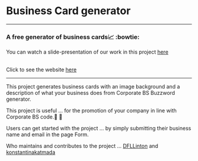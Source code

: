 # Business Card generator
-------------------------
 ### A free generator of business cards:chart_with_upwards_trend: :bowtie:
 
You can watch a slide-presentation of our work in this project [here](https://hackmd.io/@kobcat/HyqOF0HQo#/)

</br> Click to see the website [here](https://fac26.github.io/Business-Card-generator/)

---------------------------
This project generates business cards with an image background and a description of what your business does from Corporate BS Buzzword generator.

This project is useful ... for the promotion of your company in line with Corporate BS code.:necktie: :briefcase:

Users can get started with the project ... by simply submitting their business name and email in the page Form.

Who maintains and contributes to the project ... [DFLLinton]( https://github.com/DFLLinton ) and [konstantinakatmada](https://github.com/konstantinakatmada/)


